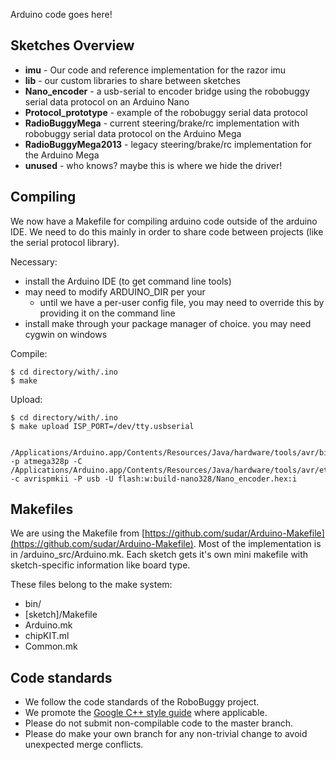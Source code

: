 Arduino code goes here!

## Sketches Overview

* **imu** - Our code and reference implementation for the razor imu
* **lib** - our custom libraries to share between sketches
* **Nano_encoder** - a usb-serial to encoder bridge using the robobuggy serial data protocol on an Arduino Nano
* **Protocol_prototype** - example of the robobuggy serial data protocol
* **RadioBuggyMega** - current steering/brake/rc implementation with robobuggy serial data protocol on the Arduino Mega
* **RadioBuggyMega2013** - legacy steering/brake/rc implementation for the Arduino Mega
* **unused** - who knows? maybe this is where we hide the driver!

## Compiling

We now have a Makefile for compiling arduino code outside of the arduino IDE. We need to do this mainly in order to share code between projects (like the serial protocol library).

Necessary:
* install the Arduino IDE (to get command line tools)
* may need to modify ARDUINO_DIR per your 
    * until we have a per-user config file, you may need to override this by providing it on the command line
* install make through your package manager of choice. you may need cygwin on windows

Compile:

```
$ cd directory/with/.ino
$ make
```

Upload:

```
$ cd directory/with/.ino
$ make upload ISP_PORT=/dev/tty.usbserial
```

```
 /Applications/Arduino.app/Contents/Resources/Java/hardware/tools/avr/bin/avrdude  -p atmega328p -C /Applications/Arduino.app/Contents/Resources/Java/hardware/tools/avr/etc/avrdude.conf -c avrispmkii -P usb -U flash:w:build-nano328/Nano_encoder.hex:i
```

## Makefiles

We are using the Makefile from [https://github.com/sudar/Arduino-Makefile](https://github.com/sudar/Arduino-Makefile). Most of the implementation is in /arduino_src/Arduino.mk. Each sketch gets it's own mini makefile with sketch-specific information like board type.

These files belong to the make system:

* bin/
* [sketch]/Makefile
* Arduino.mk
* chipKIT.ml
* Common.mk

## Code standards

* We follow the code standards of the RoboBuggy project.
* We promote the [Google C++ style guide](http://google-styleguide.googlecode.com/svn/trunk/cppguide.html) where applicable.
* Please do not submit non-compilable code to the master branch.
* Please do make your own branch for any non-trivial change to avoid unexpected merge conflicts.

